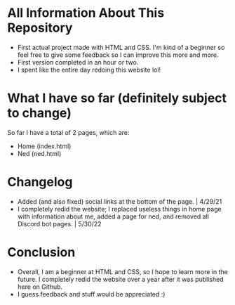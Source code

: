 # All Information About This Repository

- First actual project made with HTML and CSS. I'm kind of a beginner so feel free to give some feedback so I can improve this more and more.
- First version completed in an hour or two.
- I spent like the entire day redoing this website lol!

# What I have so far (definitely subject to change)

So far I have a total of 2 pages, which are:

- Home (index.html)
- Ned (ned.html)

# Changelog

- Added (and also fixed) social links at the bottom of the page. | 4/29/21
- I completely redid the website; I replaced useless things in home page with information about me, added a page for ned, and removed all Discord bot pages. | 5/30/22

# Conclusion

- Overall, I am a beginner at HTML and CSS, so I hope to learn more in the future. I completely redid the website over a year after it was published here on Github.
- I guess feedback and stuff would be appreciated :)
